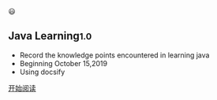 <!-- _coverpage.md -->

😃

## Java Learning<small>1.0</small>

<!-- > A magical documentation site generator. -->
<!-- > Now choose, so love. -->

- Record the knowledge points encountered in learning java
- Beginning October 15,2019
- Using docsify

<!-- Link -->
<!-- [GitHub](https://github.com/floatLig/JavaLearning) -->
[开始阅读](/README.md)

<!-- background image -->
<!-- ![](_media/bg.png) -->

<!-- background color -->
<!-- ![color](#f0f0f0) -->